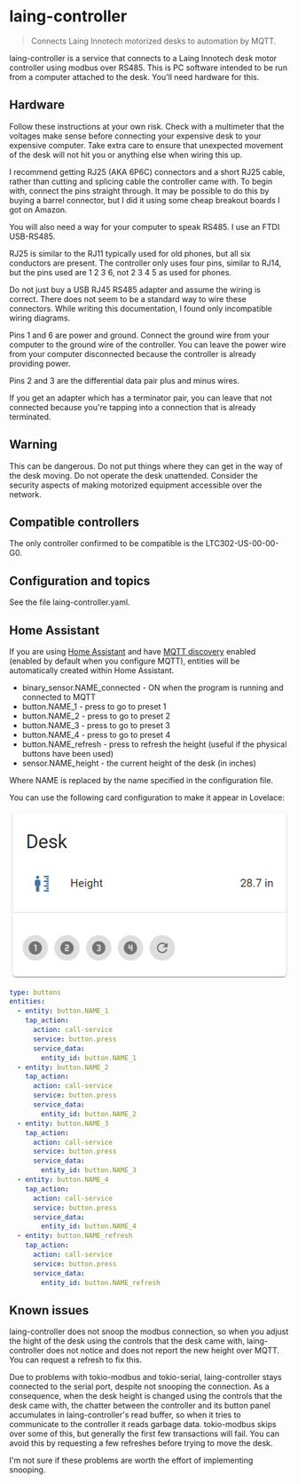 # laing-controller

> Connects Laing Innotech motorized desks to automation by MQTT.

laing-controller is a service that connects to a Laing Innotech desk motor controller using modbus over RS485. This is PC software intended to be run from a computer attached to the desk. You'll need hardware for this.

## Hardware

Follow these instructions at your own risk. Check with a multimeter that the voltages make sense before connecting your expensive desk to your expensive computer. Take extra care to ensure that unexpected movement of the desk will not hit you or anything else when wiring this up.

I recommend getting RJ25 (AKA 6P6C) connectors and a short RJ25 cable, rather than cutting and splicing cable the controller came with. To begin with, connect the pins straight through. It may be possible to do this by buying a barrel connector, but I did it using some cheap breakout boards I got on Amazon.

You will also need a way for your computer to speak RS485. I use an FTDI USB-RS485.

RJ25 is similar to the RJ11 typically used for old phones, but all six conductors are present. The controller only uses four pins, similar to RJ14, but the pins used are 1 2 3 6, not 2 3 4 5 as used for phones.

Do not just buy a USB RJ45 RS485 adapter and assume the wiring is correct. There does not seem to be a standard way to wire these connectors. While writing this documentation, I found only incompatible wiring diagrams.

Pins 1 and 6 are power and ground. Connect the ground wire from your computer to the ground wire of the controller. You can leave the power wire from your computer disconnected because the controller is already providing power.

Pins 2 and 3 are the differential data pair plus and minus wires.

If you get an adapter which has a terminator pair, you can leave that not connected because you're tapping into a connection that is already terminated.

## Warning

This can be dangerous. Do not put things where they can get in the way of the desk moving. Do not operate the desk unattended. Consider the security aspects of making motorized equipment accessible over the network.

## Compatible controllers

The only controller confirmed to be compatible is the LTC302-US-00-00-G0.

## Configuration and topics

See the file laing-controller.yaml.

## Home Assistant

If you are using [Home Assistant] and have [MQTT discovery] enabled (enabled by default when you configure MQTT), entities will be automatically created within Home Assistant.

- binary_sensor.NAME_connected - ON when the program is running and connected to MQTT
- button.NAME_1 - press to go to preset 1
- button.NAME_2 - press to go to preset 2
- button.NAME_3 - press to go to preset 3
- button.NAME_4 - press to go to preset 4
- button.NAME_refresh - press to refresh the height (useful if the physical buttons have been used)
- sensor.NAME_height - the current height of the desk (in inches)

Where NAME is replaced by the name specified in the configuration file.

You can use the following card configuration to make it appear in Lovelace:

![Preview of example Lovelace configuration](lovelace.png)

```yaml
type: buttons
entities:
  - entity: button.NAME_1
    tap_action:
      action: call-service
      service: button.press
      service_data:
        entity_id: button.NAME_1
  - entity: button.NAME_2
    tap_action:
      action: call-service
      service: button.press
      service_data:
        entity_id: button.NAME_2
  - entity: button.NAME_3
    tap_action:
      action: call-service
      service: button.press
      service_data:
        entity_id: button.NAME_3
  - entity: button.NAME_4
    tap_action:
      action: call-service
      service: button.press
      service_data:
        entity_id: button.NAME_4
  - entity: button.NAME_refresh
    tap_action:
      action: call-service
      service: button.press
      service_data:
        entity_id: button.NAME_refresh
```

[Home Assistant]: https://www.home-assistant.io/
[MQTT discovery]: https://www.home-assistant.io/docs/mqtt/discovery/

## Known issues

laing-controller does not snoop the modbus connection, so when you adjust the hight of the desk using the controls that the desk came with, laing-controller does not notice and does not report the new height over MQTT. You can request a refresh to fix this.

Due to problems with tokio-modbus and tokio-serial, laing-controller stays connected to the serial port, despite not snooping the connection. As a consequence, when the desk height is changed using the controls that the desk came with, the chatter between the controller and its button panel accumulates in laing-controller's read buffer, so when it tries to communicate to the controller it reads garbage data. tokio-modbus skips over some of this, but generally the first few transactions will fail. You can avoid this by requesting a few refreshes before trying to move the desk.

I'm not sure if these problems are worth the effort of implementing snooping.
